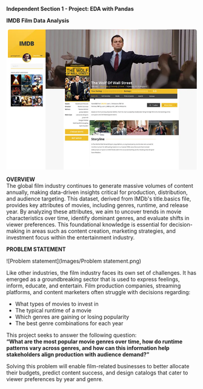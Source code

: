 
**Independent Section 1 - Project: EDA with Pandas**

**IMDB Film Data Analysis**

![IMDB](Images/IMBD.png)

**OVERVIEW**  
The global film industry continues to generate massive volumes of content annually, making data-driven insights critical for production, distribution, and audience targeting. This dataset, derived from IMDb's title.basics file, provides key attributes of movies, including genres, runtime, and release year. By analyzing these attributes, we aim to uncover trends in movie characteristics over time, identify dominant genres, and evaluate shifts in viewer preferences. This foundational knowledge is essential for decision-making in areas such as content creation, marketing strategies, and investment focus within the entertainment industry.

**PROBLEM STATEMENT**  

![Problem statement](Images/Problem statement.png)

Like other industries, the film industry faces its own set of challenges. It has emerged as a groundbreaking sector that is used to express feelings, inform, educate, and entertain. Film production companies, streaming platforms, and content marketers often struggle with decisions regarding:

- What types of movies to invest in
- The typical runtime of a movie
- Which genres are gaining or losing popularity
- The best genre combinations for each year

This project seeks to answer the following question:  
**“What are the most popular movie genres over time, how do runtime patterns vary across genres, and how can this information help stakeholders align production with audience demand?”**

Solving this problem will enable film-related businesses to better allocate their budgets, predict content success, and design catalogs that cater to viewer preferences by year and genre.
